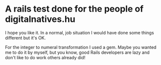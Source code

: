 A rails test done for the people of digitalnatives.hu
=

I hope you like it. In a normal, job situation I would have done some
things different but it's OK.

For the integer to numeral transformation I used a gem. Maybe you wanted
me to do it by myself, but you know, good Rails developers are lazy and don't like to do
work others already did!
